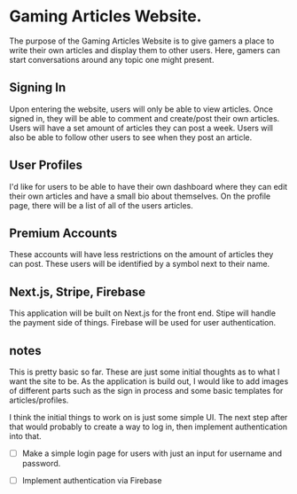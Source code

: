 # Gaming Articles Website.

The purpose of the Gaming Articles Website is to give gamers a place to write their own articles and display them to other users. Here, gamers can start conversations around any topic one might present. 

## Signing In

Upon entering the website, users will only be able to view articles. Once signed in, they will be able to comment and create/post their own articles. Users will have a set amount of articles they can post a week. Users will also be able to follow other users to see when they post an article. 

## User Profiles

I'd like for users to be able to have their own dashboard where they can edit their own articles and have a small bio about themselves. On the profile page, there will be a list of all of the users articles. 

## Premium Accounts
These accounts will have less restrictions on the amount of articles they can post. These users will be identified by a symbol next to their name. 

## Next.js, Stripe, Firebase
This application will be built on Next.js for the front end. Stipe will handle the payment side of things. Firebase will be used for user authentication. 


## notes
This is pretty basic so far. These are just some initial thoughts as to what I want the site to be. As the application is build out, I would like to add images of different parts such as the sign in process and some basic templates for articles/profiles. 

I think the initial things to work on is just some simple UI. The next step after that would probably to create a way to log in, then implement authentication into that. 

- [ ] Make a simple login page for users with just an input for username and password.

- [ ] Implement authentication via Firebase
